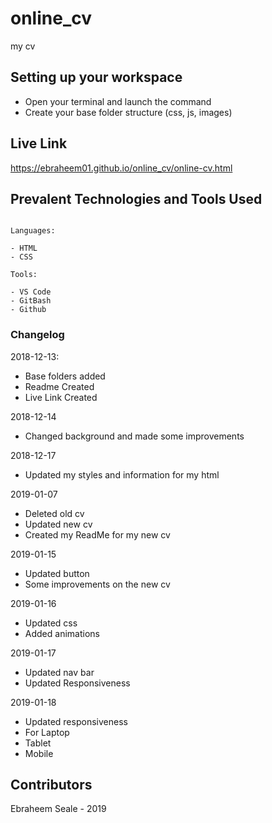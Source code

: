 # online_cv
my cv


## Setting up your workspace

- Open your terminal and launch the command 
- Create your base folder structure (css, js, images)


## Live Link

https://ebraheem01.github.io/online_cv/online-cv.html

## Prevalent Technologies and Tools Used

```

Languages:

- HTML
- CSS
```
```
Tools:

- VS Code
- GitBash
- Github

```

### Changelog

2018-12-13:
- Base folders added
- Readme Created
- Live Link Created

2018-12-14
- Changed background and made some improvements 

2018-12-17 
- Updated my styles and information for my html

2019-01-07
- Deleted old cv 
- Updated new cv 
- Created my ReadMe for my new cv

2019-01-15 
- Updated button
- Some improvements on the new cv

2019-01-16
- Updated css
- Added animations

2019-01-17
- Updated nav bar
- Updated Responsiveness

2019-01-18
- Updated responsiveness
- For Laptop
- Tablet
- Mobile

## Contributors

Ebraheem Seale - 2019
